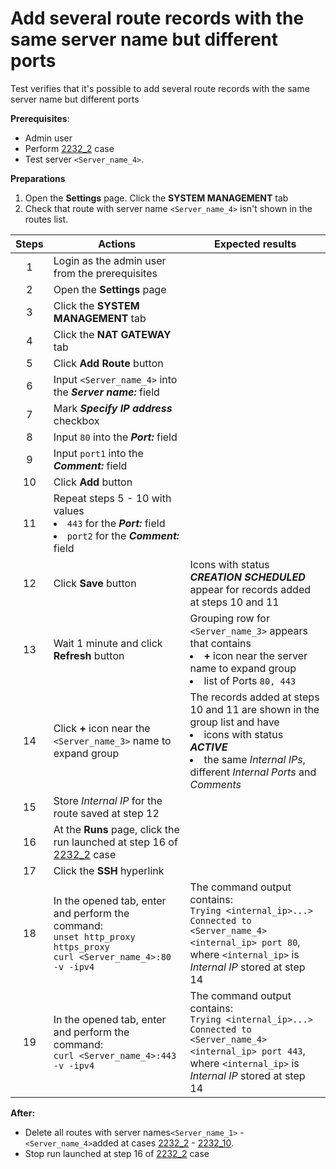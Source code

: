 # Add several route records with the same server name but different ports

Test verifies that it's possible to add several route records with the same server name but different ports

**Prerequisites**:
- Admin user
- Perform [2232_2](2232_2.md) case
- Test server `<Server_name_4>`.

**Preparations**
1. Open the **Settings** page. Click the **SYSTEM MANAGEMENT** tab
2. Check that route with server name `<Server_name_4>` isn't shown in the routes list.

| Steps | Actions | Expected results |
| :---: | --- | --- |
| 1 | Login as the admin user from the prerequisites | |
| 2 | Open the **Settings** page | |
| 3 | Click the **SYSTEM MANAGEMENT** tab | |
| 4 | Click the **NAT GATEWAY** tab | |
| 5 | Click **Add Route** button | |
| 6 | Input `<Server_name_4>` into the ***Server name:*** field |  |
| 7 | Mark ***Specify IP address*** checkbox | |
| 8 | Input `80` into the ***Port:*** field | |
| 9 | Input `port1` into the ***Comment:*** field | |
| 10 | Click **Add** button | |
| 11 | Repeat steps 5 - 10 with values <li>`443` for the ***Port:*** field <li> `port2` for the ***Comment:*** field | |
| 12 | Click **Save** button | Icons with status ***CREATION SCHEDULED*** appear for records added at steps 10 and 11 |
| 13 | Wait 1 minute and click **Refresh** button | Grouping row for `<Server_name_3>` appears that contains <li> **+** icon near the server name to expand group <li> list of Ports `80, 443`
| 14 | Click **+** icon near the `<Server_name_3>` name to expand group | The records added at steps 10 and 11 are shown in the group list and have <li> icons with status ***ACTIVE*** <li> the same *Internal IPs*, different *Internal Ports* and *Comments* |
| 15 | Store *Internal IP* for the route saved at step 12 | |
| 16 | At the **Runs** page, click the run launched at step 16 of [2232_2](2232_2.md) case| |
| 17 | Click the **SSH** hyperlink | |
| 18 | In the opened tab, enter and perform the command: <br>`unset http_proxy https_proxy` <br> `curl <Server_name_4>:80 -v -ipv4` | The command output contains: <br> `Trying <internal_ip>...>` <br> `Connected to <Server_name_4> <internal_ip> port 80`, <br> where `<internal_ip>` is *Internal IP* stored at step 14 |
| 19 | In the opened tab, enter and perform the command: <br> `curl <Server_name_4>:443 -v -ipv4` | The command output contains: <br> `Trying <internal_ip>...>` <br> `Connected to <Server_name_4> <internal_ip> port 443`, <br> where `<internal_ip>` is *Internal IP* stored at step 14 |

**After:**
- Delete all routes with server names`<Server_name_1>` - `<Server_name_4>`added at cases [2232_2](2232_2.md) - [2232_10](2232_10.md).
- Stop run launched at step 16 of [2232_2](2232_2.md) case  